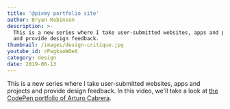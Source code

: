 ```yaml
---
title: '@pixmy portfolio site'
author: Bryan Robinson
description: >-
  This is a new series where I take user-submitted websites, apps and projects
  and provide design feedback. 
thumbnail: /images/design-critique.jpg
youtube_id: rPwgkaoWOeA
category: design
date: 2019-06-13
---
```

This is a new series where I take user-submitted websites, apps and projects and provide design feedback. In this video, we'll take a look at [the CodePen portfolio of Arturo Cabrera](https://codepen.io/Pixmy/full/XeqvNm).
